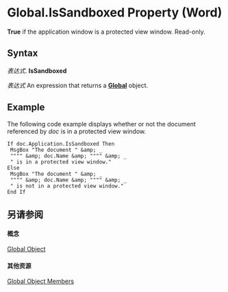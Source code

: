 
# Global.IsSandboxed Property (Word)

 **True** if the application window is a protected view window. Read-only.


## Syntax

 _表达式_. **IsSandboxed**

 _表达式_ An expression that returns a **[Global](b91e7459-08d5-ea8c-42e0-f7b9bfd1a72c.md)** object.


## Example

The following code example displays whether or not the document referenced by  _doc_ is in a protected view window.


```
If doc.Application.IsSandboxed Then 
 MsgBox "The document " &amp; _ 
 """" &amp; doc.Name &amp; """" &amp; _ 
 " is in a protected view window." 
Else 
 MsgBox "The document " &amp; _ 
 """" &amp; doc.Name &amp; """" &amp; _ 
 " is not in a protected view window." 
End If
```


## 另请参阅


#### 概念


[Global Object](b91e7459-08d5-ea8c-42e0-f7b9bfd1a72c.md)
#### 其他资源


[Global Object Members](http://msdn.microsoft.com/library/35050f7b-bc46-4795-ec17-f68e263c8af0%28Office.15%29.aspx)